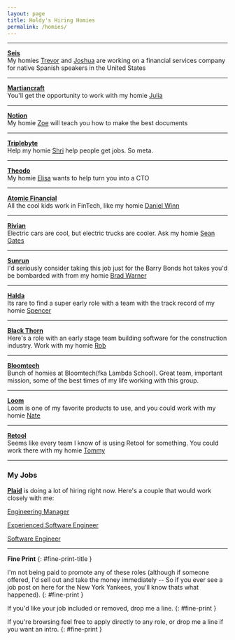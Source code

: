 ```yaml
---
layout: page
title: Holdy's Hiring Homies
permalink: /homies/
---
```


---
 **[Seis](https://seisinc.notion.site/Seis-Careers-21f8e96625f54dfe945e45bc32e1af18)**  
My homies [Trevor](https://www.linkedin.com/in/trevormckendrick/) and [Joshua](https://www.linkedin.com/in/jkhowland/) are working on a financial services company for native Spanish speakers in the United States

---

**[Martiancraft](https://martiancraft.com/careers.html)**  
You'll get the opportunity to work with my homie [Julia](https://www.linkedin.com/in/julia-richert/)  

---

**[Notion](https://notion.so/careers)**  
My homie [Zoe](https://www.linkedin.com/in/zoe-ludwig/) will teach you how to make the best documents 

---

**[Triplebyte](https://boards.greenhouse.io/triplebyte/ )**  
Help my homie [Shri](https://www.linkedin.com/in/shriram-apte/) help people get jobs. So meta. 

---

**[Theodo](https://jobs.lever.co/theodo/233b3727-a6cf-407d-8a34-8689854214b1)**  
My homie [Elisa](https://www.linkedin.com/in/elisa-mala/) wants to help turn you into a CTO 

---

**[Atomic Financial](https://atomic.financial/careers/)**  
All the cool kids work in FinTech, like my homie [Daniel Winn](https://www.linkedin.com/in/dwinn1/)

---

**[Rivian](https://rivian.com/careers)**  
Electric cars are cool, but electric trucks are cooler. Ask my homie [Sean Gates](https://www.linkedin.com/in/seangates/)

---

**[Sunrun](https://careers.sunrun.com/us/en/job/R963/Sr-Software-QA-Engineer)**  
I'd seriously consider taking this job just for the Barry Bonds hot takes you'd be bombarded with from my homie [Brad Warner](https://www.linkedin.com/in/bradfordjwarner/)

---
**[Halda](https://www.indeed.com/m/viewjob?jk=91754de747c9fd02)**  
Its rare to find a super early role with a team with the track record of my homie [Spencer](https://www.linkedin.com/in/spencer-peterson-1286757/)

---
**[Black Thorn](https://www.linkedin.com/jobs/view/2701317017/)**  
Here's a role with an early stage team building software for the construction industry. Work with my homie [Rob](https://www.linkedin.com/in/rob-mayfield/)

---
**[Bloomtech](https://www.bloomtech.com/careers)**  
Bunch of homies at Bloomtech(fka Lambda School). Great team, important mission, some of the best times of my life working with this group. 

---
**[Loom](https://www.loom.com/careers)**  
Loom is one of my favorite products to use, and you could work with my homie [Nate](https://www.linkedin.com/in/nwthomas-dev/) 

---
**[Retool](https://www.retool.com/careers)**  
Seems like every team I know of is using Retool for something. You could work there with my homie [Tommy](https://www.linkedin.com/in/tommycollison/)

---


### **My Jobs**

**[Plaid](https://plaid.com/careers/)** is doing a lot of hiring right now. 
Here's a couple that would work closely with me:

[Engineering Manager](https://lnkd.in/g2CQFekS)

[Experienced Software Engineer](https://lnkd.in/ggn9JVvV)

[Software Engineer](https://lnkd.in/gFhWT5hn)

---
 

**Fine Print**
{: #fine-print-title }

I'm not being paid to promote any of these roles (although if someone offered, I'd sell out and take the money immediately -- So if you ever see a job post on here for the New York Yankees, you'll know thats what happened). 
{: #fine-print }

If you'd like your job included or removed, drop me a line. 
{: #fine-print }

If you're browsing feel free to apply directly to any role, or drop me a line if you want an intro. 
{: #fine-print }

